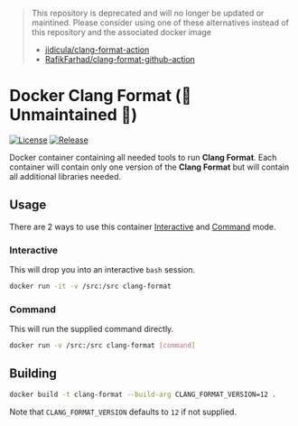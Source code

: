 > This repository is deprecated and will no longer be updated or maintined.
> Please consider using one of these alternatives instead of this repository and
> the associated docker image
> 
> * [jidicula/clang-format-action]
> * [RafikFarhad/clang-format-github-action]

# Docker Clang Format (🚨 Unmaintained 🚨)

[![License]](LICENSE)
[![Release][Release Badge]][Release Workflow]

Docker container containing all needed tools to run **Clang Format**. Each
container will contain only one version of the **Clang Format** but will contain
all additional libraries needed.

## Usage

There are 2 ways to use this container [Interactive](#interactive) and
[Command](#command) mode.

### Interactive

This will drop you into an interactive `bash` session.

```bash
docker run -it -v /src:/src clang-format
```

### Command

This will run the supplied command directly.

```bash
docker run -v /src:/src clang-format [command]
```

## Building

```bash
docker build -t clang-format --build-arg CLANG_FORMAT_VERSION=12 .
```

Note that `CLANG_FORMAT_VERSION` defaults to `12` if not supplied.

<!-- external links -->
[License]: https://img.shields.io/github/license/devpow112/docker-clang-format?label=License
[Release Badge]: https://github.com/devpow112/docker-clang-format/actions/workflows/release.yml/badge.svg?branch=main
[Release Workflow]: https://github.com/devpow112/docker-clang-format/actions/workflows/release.yml?query=branch%3Amain
[jidicula/clang-format-action]: https://github.com/jidicula/clang-format-action
[RafikFarhad/clang-format-github-action]: https://github.com/RafikFarhad/clang-format-github-action
